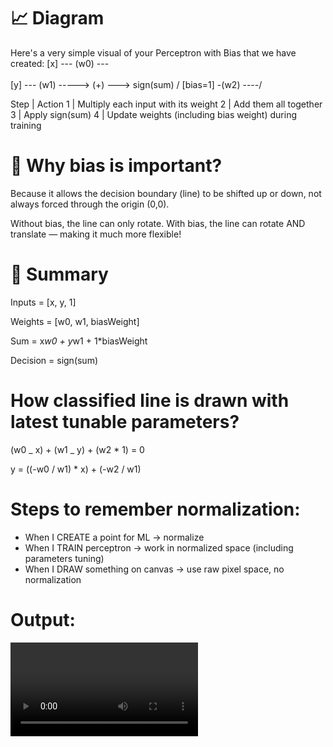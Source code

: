 # 📈 Diagram

Here's a very simple visual of your Perceptron with Bias that we have created:
[x] --- (w0) ---\
 \
 [y] --- (w1) -----> (+) ---> sign(sum)
/
[bias=1] -(w2) ----/

Step | Action
1 | Multiply each input with its weight
2 | Add them all together
3 | Apply sign(sum)
4 | Update weights (including bias weight) during training

# 🚀 Why bias is important?

Because it allows the decision boundary (line) to be shifted up or down,
not always forced through the origin (0,0).

Without bias, the line can only rotate.
With bias, the line can rotate AND translate — making it much more flexible!

# 🎯 Summary

Inputs = [x, y, 1]

Weights = [w0, w1, biasWeight]

Sum = x*w0 + y*w1 + 1\*biasWeight

Decision = sign(sum)

# How classified line is drawn with latest tunable parameters?

(w0 _ x) + (w1 _ y) + (w2 \* 1) = 0

y = ((-w0 / w1) \* x) + (-w2 / w1)

# Steps to remember normalization:

- When I CREATE a point for ML → normalize
- When I TRAIN perceptron → work in normalized space (including parameters tuning)
- When I DRAW something on canvas → use raw pixel space, no normalization

# Output:

![output_video](neuralNetwork.mov)

